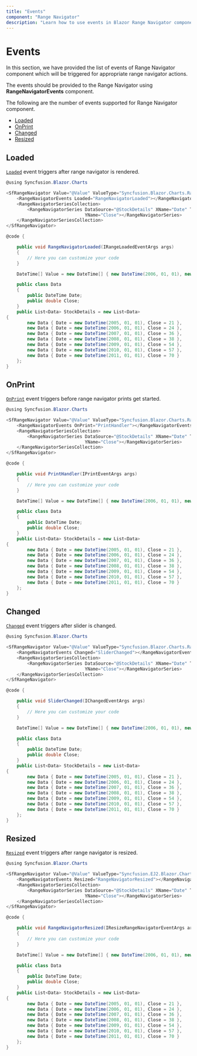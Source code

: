 ```yaml
---
title: "Events"
component: "Range Navigator"
description: "Learn how to use events in Blazor Range Navigator component."
---
```


# Events

In this section, we have provided the list of events of Range Navigator component which will be
triggered for appropriate range navigator actions.

The events should be provided to the Range Navigator using **RangeNavigatorEvents** component.

The following are the number of events supported for Range Navigator component.

* [Loaded](events/#loaded)
* [OnPrint](events/#onprint)
* [Changed](events/#changed)
* [Resized](events/#resized)

## Loaded

[`Loaded`](https://help.syncfusion.com/cr/blazor/Syncfusion.Blazor.Charts.RangeNavigatorEvents.html#Syncfusion_Blazor_Charts_RangeNavigatorEvents_Loaded) event triggers after range navigator is rendered.

```csharp
@using Syncfusion.Blazor.Charts

<SfRangeNavigator Value="@Value" ValueType="Syncfusion.Blazor.Charts.RangeValueType.DateTime" IntervalType="RangeIntervalType.Years">
    <RangeNavigatorEvents Loaded="RangeNavigatorLoaded"></RangeNavigatorEvents>
    <RangeNavigatorSeriesCollection>
        <RangeNavigatorSeries DataSource="@StockDetails" XName="Date" Type="RangeNavigatorType.Line"
                              YName="Close"></RangeNavigatorSeries>
    </RangeNavigatorSeriesCollection>
</SfRangeNavigator>

@code {

    public void RangeNavigatorLoaded(IRangeLoadedEventArgs args)
    {
        // Here you can customize your code
    }

    DateTime[] Value = new DateTime[] { new DateTime(2006, 01, 01), new DateTime(2008, 01, 01) };

    public class Data
    {
        public DateTime Date;
        public double Close;
    }
    public List<Data> StockDetails = new List<Data>
{
        new Data { Date = new DateTime(2005, 01, 01), Close = 21 },
        new Data { Date = new DateTime(2006, 01, 01), Close = 24 },
        new Data { Date = new DateTime(2007, 01, 01), Close = 36 },
        new Data { Date = new DateTime(2008, 01, 01), Close = 38 },
        new Data { Date = new DateTime(2009, 01, 01), Close = 54 },
        new Data { Date = new DateTime(2010, 01, 01), Close = 57 },
        new Data { Date = new DateTime(2011, 01, 01), Close = 70 }
    };
}
```

## OnPrint

[`OnPrint`](https://help.syncfusion.com/cr/blazor/Syncfusion.Blazor.Charts.RangeNavigatorEvents.html#Syncfusion_Blazor_Charts_RangeNavigatorEvents_OnPrint) event triggers before range navigator prints get started.

```csharp
@using Syncfusion.Blazor.Charts

<SfRangeNavigator Value="@Value" ValueType="Syncfusion.Blazor.Charts.RangeValueType.DateTime" IntervalType="RangeIntervalType.Years">
    <RangeNavigatorEvents OnPrint="PrintHandler"></RangeNavigatorEvents>
    <RangeNavigatorSeriesCollection>
        <RangeNavigatorSeries DataSource="@StockDetails" XName="Date" Type="RangeNavigatorType.Line"
                              YName="Close"></RangeNavigatorSeries>
    </RangeNavigatorSeriesCollection>
</SfRangeNavigator>

@code {

    public void PrintHandler(IPrintEventArgs args)
    {
        // Here you can customize your code
    }

    DateTime[] Value = new DateTime[] { new DateTime(2006, 01, 01), new DateTime(2008, 01, 01) };

    public class Data
    {
        public DateTime Date;
        public double Close;
    }
    public List<Data> StockDetails = new List<Data>
{
        new Data { Date = new DateTime(2005, 01, 01), Close = 21 },
        new Data { Date = new DateTime(2006, 01, 01), Close = 24 },
        new Data { Date = new DateTime(2007, 01, 01), Close = 36 },
        new Data { Date = new DateTime(2008, 01, 01), Close = 38 },
        new Data { Date = new DateTime(2009, 01, 01), Close = 54 },
        new Data { Date = new DateTime(2010, 01, 01), Close = 57 },
        new Data { Date = new DateTime(2011, 01, 01), Close = 70 }
    };
}
```

## Changed

[`Changed`](https://help.syncfusion.com/cr/blazor/Syncfusion.Blazor.Charts.RangeNavigatorEvents.html#Syncfusion_Blazor_Charts_RangeNavigatorEvents_Changed) event triggers after slider is changed.

```csharp
@using Syncfusion.Blazor.Charts

<SfRangeNavigator Value="@Value" ValueType="Syncfusion.Blazor.Charts.RangeValueType.DateTime" IntervalType="RangeIntervalType.Years">
    <RangeNavigatorEvents Changed="SliderChanged"></RangeNavigatorEvents>
    <RangeNavigatorSeriesCollection>
        <RangeNavigatorSeries DataSource="@StockDetails" XName="Date" Type="RangeNavigatorType.Line"
                              YName="Close"></RangeNavigatorSeries>
    </RangeNavigatorSeriesCollection>
</SfRangeNavigator>

@code {

    public void SliderChanged(IChangedEventArgs args)
    {
        // Here you can customize your code
    }

    DateTime[] Value = new DateTime[] { new DateTime(2006, 01, 01), new DateTime(2008, 01, 01) };

    public class Data
    {
        public DateTime Date;
        public double Close;
    }
    public List<Data> StockDetails = new List<Data>
{
        new Data { Date = new DateTime(2005, 01, 01), Close = 21 },
        new Data { Date = new DateTime(2006, 01, 01), Close = 24 },
        new Data { Date = new DateTime(2007, 01, 01), Close = 36 },
        new Data { Date = new DateTime(2008, 01, 01), Close = 38 },
        new Data { Date = new DateTime(2009, 01, 01), Close = 54 },
        new Data { Date = new DateTime(2010, 01, 01), Close = 57 },
        new Data { Date = new DateTime(2011, 01, 01), Close = 70 }
    };
}
```

## Resized

[`Resized`](https://help.syncfusion.com/cr/blazor/Syncfusion.Blazor.Charts.RangeNavigatorEvents.html#Syncfusion_Blazor_Charts_RangeNavigatorEvents_Resized) event triggers after range navigator is resized.

```csharp
@using Syncfusion.Blazor.Charts

<SfRangeNavigator Value="@Value" ValueType="Syncfusion.EJ2.Blazor.Charts.RangeValueType.DateTime" IntervalType="RangeIntervalType.Years">
    <RangeNavigatorEvents Resized="RangeNavigatorResized"></RangeNavigatorEvents>
    <RangeNavigatorSeriesCollection>
        <RangeNavigatorSeries DataSource="@StockDetails" XName="Date" Type="RangeNavigatorType.Line"
                              YName="Close"></RangeNavigatorSeries>
    </RangeNavigatorSeriesCollection>
</SfRangeNavigator>

@code {

    public void RangeNavigatorResized(IResizeRangeNavigatorEventArgs args)
    {
        // Here you can customize your code
    }

    DateTime[] Value = new DateTime[] { new DateTime(2006, 01, 01), new DateTime(2008, 01, 01) };

    public class Data
    {
        public DateTime Date;
        public double Close;
    }
    public List<Data> StockDetails = new List<Data>
{
        new Data { Date = new DateTime(2005, 01, 01), Close = 21 },
        new Data { Date = new DateTime(2006, 01, 01), Close = 24 },
        new Data { Date = new DateTime(2007, 01, 01), Close = 36 },
        new Data { Date = new DateTime(2008, 01, 01), Close = 38 },
        new Data { Date = new DateTime(2009, 01, 01), Close = 54 },
        new Data { Date = new DateTime(2010, 01, 01), Close = 57 },
        new Data { Date = new DateTime(2011, 01, 01), Close = 70 }
    };
}
```
